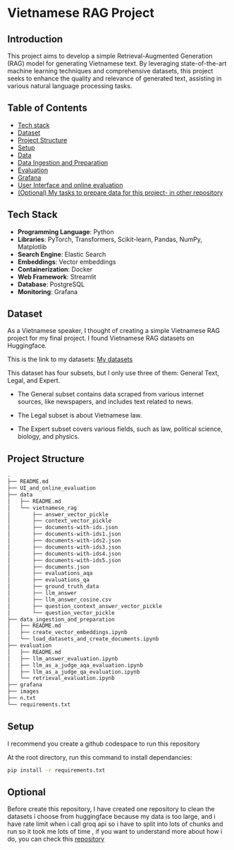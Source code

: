 # Vietnamese RAG Project

## Introduction
This project aims to develop a simple Retrieval-Augmented Generation (RAG) model for generating Vietnamese text. By leveraging state-of-the-art machine learning techniques and comprehensive datasets, this project seeks to enhance the quality and relevance of generated text, assisting in various natural language processing tasks.

## Table of Contents

- [Tech stack](#tech-stack)
- [Dataset](#dataset)
- [Project Structure](#project-structure)
- [Setup](#setup)
- [Data](data/README.md)
- [Data Ingestion and Preparation](data_ingestion_and_preparation/README.md)
- [Evaluation](evaluation/README.md)
- [Grafana](grafana/README.md)
- [User Interface and online evaluation](UI_and_online_evaluation/README.md)
- [(Optional) My tasks to prepare data for this project- in other repository](#optional)



## Tech Stack
- **Programming Language**: Python
- **Libraries**: PyTorch, Transformers, Scikit-learn, Pandas, NumPy, Matplotlib
- **Search Engine**: Elastic Search
- **Embeddings**: Vector embeddings
- **Containerization**: Docker
- **Web Framework**: Streamlit
- **Database**: PostgreSQL
- **Monitoring**: Grafana


## Dataset
As a Vietnamese speaker, I thought of creating a simple Vietnamese RAG project for my final project. I found Vietnamese RAG datasets on Huggingface.

This is the link to my datasets: [My datasets](https://huggingface.co/datasets/DuyTa/vi_RAG/viewer/LegalRAG)

This dataset has four subsets, but I only use three of them: General Text, Legal, and Expert.

- The General subset contains data scraped from various internet sources, like newspapers, and includes text related to news.

- The Legal subset is about Vietnamese law.

- The Expert subset covers various fields, such as law, political science, biology, and physics.


## Project Structure

```bash
.
├── README.md
├── UI_and_online_evaluation
├── data
│   ├── README.md
│   └── vietnamese_rag
│       ├── answer_vector_pickle
│       ├── context_vector_pickle
│       ├── documents-with-ids.json
│       ├── documents-with-ids1.json
│       ├── documents-with-ids2.json
│       ├── documents-with-ids3.json
│       ├── documents-with-ids4.json
│       ├── documents-with-ids5.json
│       ├── documents.json
│       ├── evaluations_aqa
│       ├── evaluations_qa
│       ├── ground_truth_data
│       ├── llm_answer
│       ├── llm_answer_cosine.csv
│       ├── question_context_answer_vector_pickle
│       └── question_vector_pickle
├── data_ingestion_and_preparation
│   ├── README.md
│   ├── create_vector_embeddings.ipynb
│   └── load_datasets_and_create_documents.ipynb
├── evaluation
│   ├── README.md
│   ├── llm_answer_evaluation.ipynb
│   ├── llm_as_a_judge_aqa_evaluation.ipynb
│   ├── llm_as_a_judge_qa_evaluation.ipynb
│   └── retrieval_evaluation.ipynb
├── grafana
├── images
├── n.txt
└── requirements.txt
```

## Setup

I recommend you create a github codespace to run this repository

At the root directory, run this command to install dependancies:

```bash
pip install -r requirements.txt
```

## Optional

Before create this repository, I have created one repository to clean the datasets i choose from huggingface because my data is too large, and i have rate limit when i call groq api so i have to split into lots of chunks and run so it took me lots of time , if you want to understand more about how i do, you can check this [repository](https://github.com/PTIT-D22KH/rag-experiment)